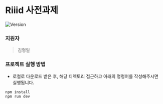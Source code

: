 <h1>Riiid 사전과제</h1>
<p>
  <img alt="Version" src="https://img.shields.io/badge/version-0.1.0-blue.svg?cacheSeconds=2592000" />
</p>

### 지원자

> 김형일

### 프로젝트 실행 방법

- 로컬로 다운로드 받은 후, 해당 디렉토리 접근하고 아래의 명령어를 작성해주시면 실행됩니다.

```sh
npm install
npm run dev
```
